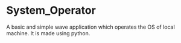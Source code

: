 # System_Operator
A basic and simple wave application which operates the OS of local machine. It is made using python.
